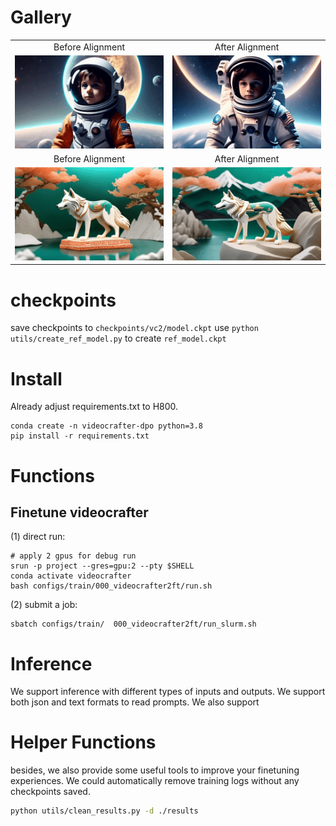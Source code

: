 
# Gallery
<table class="center">
  
  <tr>
    <td style="text-align:center;" width="320">Before Alignment</td>
    <td style="text-align:center;" width="320">After Alignment</td>
  </tr>
  <tr>
    <td><a href="./assets/vc2-init/0105.gif"><img src="./assets/vc2-init/0105.gif" width="320"></a></td>
    <td><a href="./assets/vc2-dpo/0105.gif"><img src="./assets/vc2-dpo/0105.gif" width="320"></a></td>
  </tr>
  
  <tr>
    <td style="text-align:center;" width="320">Before Alignment</td>
    <td style="text-align:center;" width="320">After Alignment</td>
  </tr>
  <tr>
    <td><a href="./assets/vc2-init/0163.gif"><img src="./assets/vc2-init/0163.gif" width="320"></a></td>
    <td><a href="./assets/vc2-dpo/0163.gif"><img src="./assets/vc2-dpo/0163.gif" width="320"></a></td>
  </tr>

</table>

# checkpoints

save checkpoints to `checkpoints/vc2/model.ckpt`
use `python utils/create_ref_model.py` to create `ref_model.ckpt`

# Install

Already adjust requirements.txt to H800.
```shell
conda create -n videocrafter-dpo python=3.8
pip install -r requirements.txt
```
# Functions
## Finetune videocrafter
(1) direct run:
```
# apply 2 gpus for debug run
srun -p project --gres=gpu:2 --pty $SHELL 
conda activate videocrafter
bash configs/train/000_videocrafter2ft/run.sh
```

(2) submit a job:
```
sbatch configs/train/  000_videocrafter2ft/run_slurm.sh
```


# Inference 
We support inference with different types of inputs and outputs.
We support both json and text formats to read prompts. 
We also support 

# Helper Functions
besides, we also provide some useful tools to improve your finetuning experiences. 
We could automatically remove training logs without any checkpoints saved. 
```bash 
python utils/clean_results.py -d ./results 
```